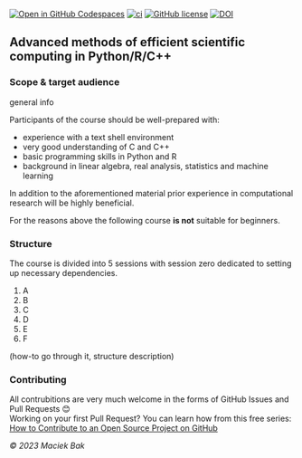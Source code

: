 [![Open in GitHub Codespaces](https://badgen.net/badge/icon/Open%20in%20GitHub%20Codespaces?icon=github&label&color=black)](https://github.com/codespaces/new?hide_repo_select=true&ref=master&repo=648110302&skip_quickstart=true&machine=basicLinux32gb&geo=EuropeWest&devcontainer_path=.devcontainer%2Fdevcontainer.json)
[![ci](https://github.com/AngryMaciek/efcomp/workflows/ci/badge.svg?branch=master)](https://github.com/AngryMaciek/efcomp/actions?query=workflow%3Aci)
[![GitHub license](https://img.shields.io/github/license/AngryMaciek/efcomp)](https://github.com/AngryMaciek/efcomp/blob/master/LICENSE)
[![DOI](https://zenodo.org/badge/DOI/10.5281/zenodo.8001609.svg)](https://doi.org/10.5281/zenodo.8001609)

## Advanced methods of efficient scientific computing in Python/R/C++

### Scope & target audience

general info

Participants of the course should be well-prepared with:

* experience with a text shell environment
* very good understanding of C and C++
* basic programming skills in Python and R
* background in linear algebra, real analysis, statistics and machine learning

In addition to the aforementioned material prior experience in
computational research will be highly beneficial.

For the reasons above the following course **is not** suitable for beginners.  

### Structure

The course is divided into 5 sessions with session zero dedicated to
setting up necessary dependencies.
1. A
2. B
3. C
4. D
5. E
6. F

(how-to go through it, structure description)

### Contributing

All contrubitions are very much welcome in the forms of
GitHub Issues and Pull Requests 😊  
Working on your first Pull Request? You can learn how from this free series:  
[How to Contribute to an Open Source Project on GitHub](https://kcd.im/pull-request)

*© 2023 Maciek Bak*
